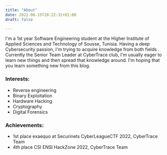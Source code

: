 ```yaml
---
title: "About"
date: 2022-06-15T20:22:31+01:00
draft: false

---
```


I'm a 1st year Software Engineering student at the Higher Institute of Applied Sciences and Technology of Sousse, Tunisia. Having a deep Cybersecurity passion, I'm trying to acquire knowledge from both fields . Currently the Senior Team Leader at CyberTrace club, I'm usually eager to learn new things and then spread that knowledge around. I'm hoping that you learn something new from this blog.

### Interests:
- Reverse engineering
- Binary Exploitation
- Hardware Hacking
- Cryptography
- Digital Forensics

### Achievements:
- 1st place exaequo at Securinets CyberLeagueCTF 2022, CyberTrace Team
- 4th place CSI ENSI HackZone 2022, CyberTrace Team


